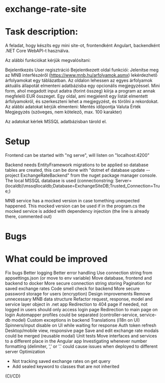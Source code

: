 # exchange-rate-site

# Task description:

A feladat, hogy készíts egy mini site-ot, frontendként Angulart, backendként .NET Core WebAPI-t használva.

Az alábbi funkciókat kérjük megvalósítani:

  Bejelentkezés
  User regisztráció
  Bejelentkezett oldal funkciói:
    Jelenítse meg az MNB interfészéről (https://www.mnb.hu/arfolyamok.asmx) lekérdezhető árfolyamokat egy táblázatban. Az oldalon lehessen az egyes árfolyamok aktuális állapotát elmenteni adatbázisba egy opcionális megjegyzéssel.
    Mini form, ahol megadott input adatra (forint összeg) kiírja a program az annak megfelelő EUR összeget.
    Egy oldal, ami megjelenít egy listát elmentett árfolyamokról, és szerkeszteni lehet a megjegyzést, és törölni a rekordokat. Az alábbi adatokat kérjük elmenteni:
      Mentés időpontja
      Valuta
      Érték
      Megjegyzés (szöveges, nem kötelező, max. 100 karakter)

Az adatokat kérlek MSSQL adatbázisban tárold el.

# Setup

Frontend can be started with "ng serve", will listen on "localhost:4200"

Backend needs EntityFramework migrations to be applied so database tables are created, this can be done with "dotnet ef database update --project ExchangeRateBackend" from the nuget package manager console.
The local MSSQL database is used (connectionstring: Server=(localdb)\\mssqllocaldb;Database=ExchangeSiteDB;Trusted_Connection=True;)

MNB service has a mocked version in case tomething unexpected happened. This mocked version can be used if in the program.cs the mocked service is added with dependency injection (the line is already there, commented out)

# Bugs


# What could be improved

Fix bugs
Better logging
Better error handling
Use connection string from appsettings.json (or move to env variable)
Move database, frontend and backend to docker
More secure connection string storing
Pagination for saved exchange rates
Code smell check for backend
More secure password storage for users (encryption)
Design improvements
Remove unnecessary MNB data structure
Refactor request, response, model and service layer object in .net app
Redirection to 404 page if needed, not logged in users should only access login page
Redirection to main page on login
Automapper profiles could be separated (controller-service, service-db model)
Custom exceptions in backend
Translations (i18n on UI)
Spinners/input disable on UI while waiting for response
Auth token refresh
Desktop/mobile view, responsive page
Save and edit exchange rate modals could be merged (reusable modal)
Unit tests
Move interfaces and services to a different place in the Angular app
Investigating whenever number formatting (delimiter, ',' or '.' could cause issues when deployed to different server
Optimization
- Not tracking saved exchange rates on get query
- Add sealed keyword to classes that are not inherited

(CI/CD)